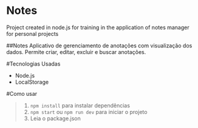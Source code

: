 # Notes
Project created in node.js for training in the application of notes manager for personal projects

##Notes
Aplicativo de gerenciamento de anotações com visualização dos dados. Permite criar, editar, excluir e buscar anotações.

#Tecnologias Usadas
- Node.js
- LocalStorage

#Como usar
> 1. `npm install` para instalar dependências
> 2. `npm start` ou `npm run dev` para iniciar o projeto
> 3. Leia o package.json
